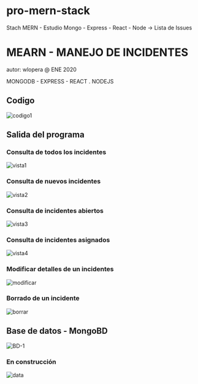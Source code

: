 # pro-mern-stack
Stach MERN - Estudio  Mongo - Express - React - Node -> Lista de Issues

# MEARN - MANEJO DE INCIDENTES
autor: wlopera      @ ENE 2020

MONGODB - EXPRESS - REACT . NODEJS

## Codigo

![codigo1](https://user-images.githubusercontent.com/7141537/72363949-b3b92780-36c3-11ea-97c0-f5e6d59e3a5a.PNG)

## Salida del programa

### Consulta de todos los incidentes

![vista1](https://user-images.githubusercontent.com/7141537/72363942-b3209100-36c3-11ea-8564-916d7dee3375.PNG)

### Consulta de nuevos incidentes

![vista2](https://user-images.githubusercontent.com/7141537/72363943-b3209100-36c3-11ea-8f23-393f4f7ccd9d.PNG)

### Consulta de incidentes abiertos
![vista3](https://user-images.githubusercontent.com/7141537/72363944-b3b92780-36c3-11ea-8d65-c6e436ec5257.PNG)

### Consulta de incidentes asignados
![vista4](https://user-images.githubusercontent.com/7141537/72363946-b3b92780-36c3-11ea-8304-eeb0a91c65f7.PNG)

### Modificar detalles de un incidentes
![modificar](https://user-images.githubusercontent.com/7141537/72469435-644f2600-37ad-11ea-8a09-26ad50230b17.PNG)

### Borrado de un incidente
![borrar](https://user-images.githubusercontent.com/7141537/72469433-644f2600-37ad-11ea-8f11-25deeedea3f4.PNG)

## Base de datos - MongoBD

![BD-1](https://user-images.githubusercontent.com/7141537/72363941-b3209100-36c3-11ea-8dc6-86a802063a10.PNG)

### En construcción 

![data](https://user-images.githubusercontent.com/7141537/48297627-294fb500-e47b-11e8-9d9c-4b184aefd012.png)

